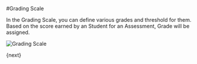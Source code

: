 <!-- add-breadcrumbs -->
#Grading Scale

In the Grading Scale, you can define various grades and threshold for them. Based on the score earned by an Student for an Assessment, Grade will be assigned.

<img class="screenshot" alt="Grading Scale" src="{{docs_base_url}}/assets/img/schools/assessment/grading-scale.png">

{next}